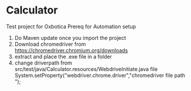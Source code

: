 # Calculator
Test project for Oxbotica
Prereq for Automation setup

1) Do Maven update once you import the project
2) Download chromedriver from https://chromedriver.chromium.org/downloads
3) extract and place the .exe file in a folder
4) change driverpath from src/test/java/Calculator.resources/WebdriveInitiate.java file
System.setProperty("webdriver.chrome.driver","chromedriver file path ");

